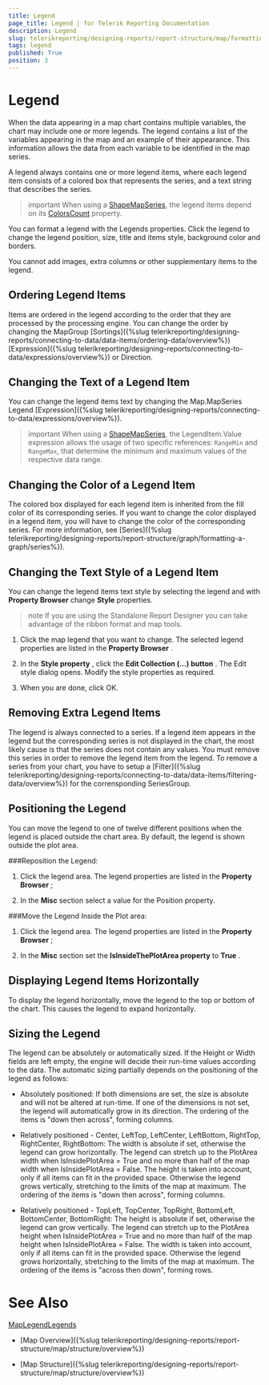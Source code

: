 ```yaml
---
title: Legend
page_title: Legend | for Telerik Reporting Documentation
description: Legend
slug: telerikreporting/designing-reports/report-structure/map/formatting-a-map/legend
tags: legend
published: True
position: 3
---
```


# Legend



When the data appearing in a map chart contains multiple variables, the chart may include one or more legends.         The legend contains a list of the variables appearing in the map and an example of their appearance.         This information allows the data from each variable to be identified in the map series.       

A legend always contains one or more legend items, where each legend item consists of a colored box that represents the series,         and a text string that describes the series.       

>important When using a [ShapeMapSeries](/reporting/api/Telerik.Reporting.ShapeMapSeries), the legend items depend on its           [ColorsCount](/reporting/api/Telerik.Reporting.ShapeMapSeries#Telerik_Reporting_ShapeMapSeries_ColorsCount) property.         


You can format a legend with the Legends properties.         Click the legend to change the legend position, size, title and items style, background color and borders.       

You cannot add images, extra columns or other supplementary items to the legend.       

## Ordering Legend Items

Items are ordered in the legend according to the order that they are processed by the processing engine.           You can change the order by changing the MapGroup [Sortings]({%slug telerikreporting/designing-reports/connecting-to-data/data-items/ordering-data/overview%})[Expression]({%slug telerikreporting/designing-reports/connecting-to-data/expressions/overview%}) or Direction.         

## Changing the Text of a Legend Item

You can change the legend items text by changing the Map.MapSeries Legend [Expression]({%slug telerikreporting/designing-reports/connecting-to-data/expressions/overview%}).         

>important When using a [ShapeMapSeries](/reporting/api/Telerik.Reporting.ShapeMapSeries), the LegendItem.Value expression allows the usage             of two specific references: `RangeMin` and `RangeMax`, that determine the minimum and maximum values             of the respective data range.           


## Changing the Color of a Legend Item

The colored box displayed for each legend item is inherited from the fill color of its corresponding series.           If you want to change the color displayed in a legend item, you will have to change the color of the corresponding series.           For more information, see [Series]({%slug telerikreporting/designing-reports/report-structure/graph/formatting-a-graph/series%}).         

## Changing the Text Style of a Legend Item

You can change the legend items text style by selecting the legend and with __Property Browser__  change __Style__  properties.         

>note If you are using the Standalone Report Designer you can take advantage of the ribbon format and map tools.           


1. Click the map legend that you want to change.    The selected legend properties are listed in the __Property Browser__ .                 

1. In the __Style property__ , click the __Edit Collection (…) button__ . The Edit style dialog opens.                                       Modify the style properties as required.                 

1. When you are done, click OK.                 

## Removing Extra Legend Items

The legend is always connected to a series.           If a legend item appears in the legend but the corresponding series is not displayed in the chart,           the most likely cause is that the series does not contain any values.           You must remove this series in order to remove the legend item from the legend.           To remove a series from your chart, you have to setup a [Filter]({%slug telerikreporting/designing-reports/connecting-to-data/data-items/filtering-data/overview%}) for the corrensponding SeriesGroup.         

## Positioning the Legend

You can move the legend to one of twelve different positions when the legend is placed outside the chart area.           By default, the legend is shown outside the plot area.         

###Reposition the Legend:

1. Click the legend area.    The legend properties are listed in the __Property Browser__ ;                 

1. In the __Misc__  section select a value for the Position property.                 

###Move the Legend Inside the Plot area:

1. Click the legend area.    The legend properties are listed in the __Property Browser__ ;                 

1. In the __Misc__  section set the __IsInsideThePlotArea property__  to __True__ .                 

## Displaying Legend Items Horizontally

To display the legend horizontally, move the legend to the top or bottom of the chart. This causes the legend to expand horizontally.         

## Sizing the Legend

The legend can be absolutely or automatically sized.           If the Height or Width fields are left empty, the engine will decide their run-time values according to the data.           The automatic sizing partially depends on the positioning of the legend as follows:         

* Absolutely positioned:             If both dimensions are set, the size is absolute and will not be altered at run-time.             If one of the dimensions is not set, the legend will automatically grow in its direction.             The ordering of the items is "down then across", forming columns.             

* Relatively positioned - Center, LeftTop, LeftCenter, LeftBottom, RightTop, RightCenter, RightBottom:             The width is absolute if set, otherwise the legend can grow horizontally.               The legend can stretch up to the PlotArea width when IsInsidePlotArea = True and no more than half of the map width when IsInsidePlotArea = False.             The height is taken into account, only if all items can fit in the provided space.               Otherwise the legend grows vertically, stretching to the limits of the map at maximum.             The ordering of the items is "down then across", forming columns.             

* Relatively positioned - TopLeft, TopCenter, TopRight, BottomLeft, BottomCenter, BottomRight:             The height is absolute if set, otherwise the legend can grow vertically.               The legend can stretch up to the PlotArea height when IsInsidePlotArea = True and no more than half of the map height when IsInsidePlotArea = False.             The width is taken into account, only if all items can fit in the provided space.               Otherwise the legend grows horizontally, stretching to the limits of the map at maximum.             The ordering of the items is "across then down", forming rows.             

# See Also
[MapLegend](/reporting/api/Telerik.Reporting.MapLegend)[Legends](/reporting/api/Telerik.Reporting.Map#Telerik_Reporting_Map_Legends)

 * [Map Overview]({%slug telerikreporting/designing-reports/report-structure/map/structure/overview%})

 * [Map Structure]({%slug telerikreporting/designing-reports/report-structure/map/structure/overview%})
